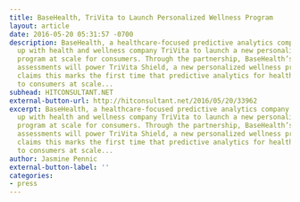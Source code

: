 ```yaml
---
title: BaseHealth, TriVita to Launch Personalized Wellness Program
layout: article
date: 2016-05-20 05:31:57 -0700
description: BaseHealth, a healthcare-focused predictive analytics company has teamed
  up with health and wellness company TriVita to launch a new personalized wellness
  program at scale for consumers. Through the partnership, BaseHealth’s comprehensive
  assessments will power TriVita Shield, a new personalized wellness program. BaseHealth
  claims this marks the first time that predictive analytics for healthcare is available
  to consumers at scale...
subhead: HITCONSULTANT.NET
external-button-url: http://hitconsultant.net/2016/05/20/33962
excerpt: BaseHealth, a healthcare-focused predictive analytics company has teamed
  up with health and wellness company TriVita to launch a new personalized wellness
  program at scale for consumers. Through the partnership, BaseHealth’s comprehensive
  assessments will power TriVita Shield, a new personalized wellness program. BaseHealth
  claims this marks the first time that predictive analytics for healthcare is available
  to consumers at scale...
author: Jasmine Pennic
external-button-label: ''
categories:
- press
---
```

